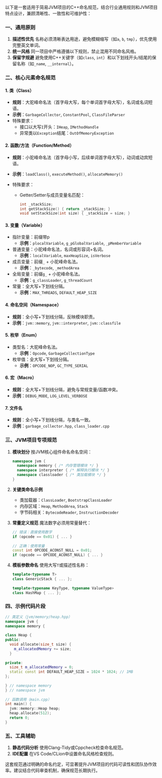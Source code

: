 以下是一套适用于简易JVM项目的C++命名规范，结合行业通用规则和JVM项目特点设计，兼顾清晰性、一致性和可维护性：

### **一、通用原则**

1. **描述性优先**
   名称必须清晰表达用途，避免模糊缩写（如`a`, `b`, `tmp`），优先使用完整英文单词。
2. **统一风格**
   同一项目中严格遵循以下规则，禁止混用不同命名风格。
3. **保留字规避**
   避免使用C++关键字（如`class`, `int`）和以下划线开头/结尾的保留名称（如`_name`, `__internal`）。

### **二、核心元素命名规范**

#### **1. 类（Class）**

- **规则**：大驼峰命名法（首字母大写，每个单词首字母大写），名词或名词短语。
- **示例**：`GarbageCollector`, `ConstantPool`, `ClassFileParser`
- 特殊要求：
  - 接口以大写`I`开头：`IHeap`, `IMethodHandle`
  - 异常类以`Exception`结尾：`OutOfMemoryException`

#### **2. 函数/方法（Function/Method）**

- **规则**：小驼峰命名法（首字母小写，后续单词首字母大写），动词或动宾短语。

- **示例**：`loadClass()`, `executeMethod()`, `allocateMemory()`

- 特殊要求：

  - Getter/Setter与成员变量名匹配：

    ```cpp
    int _stackSize;
    int getStackSize() { return _stackSize; }
    void setStackSize(int size) { _stackSize = size; }
    ```

#### **3. 变量（Variable）**

- 指针变量：前缀带p
  * **示例**：`plocalVariable`, `g_pGlobalVariable`, `_pMemberVariable`
- 普通变量：小驼峰命名法，名词或形容词+名词。
  - **示例**：`localVariable`, `maxHeapSize`, `isVerbose`
- 成员变量：前缀`_` + 小驼峰命名法。
  - **示例**：`_bytecode`, `_methodArea`
- 全局变量：前缀`g_` + 小驼峰命名法。
  - **示例**：`g_classLoader`, `g_threadCount`
- 常量：全大写+下划线分隔。
  - **示例**：`MAX_THREADS`, `DEFAULT_HEAP_SIZE`

#### **4. 命名空间（Namespace）**

- **规则**：全小写+下划线分隔，反映模块职责。
- **示例**：`jvm::memory`, `jvm::interpreter`, `jvm::classfile`

#### **5. 枚举（Enum）**

- 类型名：大驼峰命名法。
  - **示例**：`Opcode`, `GarbageCollectionType`
- 枚举值：全大写+下划线分隔。
  - **示例**：`OPCODE_NOP`, `GC_TYPE_SERIAL`

#### **6. 宏（Macro）**

- **规则**：全大写+下划线分隔，避免与常规变量/函数冲突。
- **示例**：`DEBUG_MODE`, `LOG_LEVEL_VERBOSE`

#### **7. 文件名**

- **规则**：全小写+下划线分隔，与类名一致。
- **示例**：`garbage_collector.hpp`, `class_loader.cpp`

### **三、JVM项目专项规范**

1. **模块划分**
   按JVM核心组件命名命名空间：

   ```cpp
   namespace jvm {
     namespace memory { /* 内存管理模块 */ }
     namespace interpreter { /* 解释执行模块 */ }
     namespace classloader { /* 类加载模块 */ }
   }
   ```

2. **关键类命名示例**

   - 类加载器：`ClassLoader`, `BootstrapClassLoader`
   - 内存区域：`Heap`, `MethodArea`, `Stack`
   - 字节码相关：`BytecodeReader`, `InstructionDecoder`

3. **常量定义规范**
   魔法数字必须用常量替代：

   ```cpp
   // 错误：直接使用数字
   if (opcode == 0x01) { ... }
    
   // 正确：使用常量
   const int OPCODE_ACONST_NULL = 0x01;
   if (opcode == OPCODE_ACONST_NULL) { ... }
   ```

4. **模板参数命名**
   使用大写`T`或描述性名称：

   ```cpp
   template<typename T>
   class GenericStack { ... };
    
   template<typename KeyType, typename ValueType>
   class HashMap { ... };
   ```

### **四、示例代码片段**

```cpp
// 类定义（jvm/memory/heap.hpp）
namespace jvm {
namespace memory {
 
class Heap {
public:
  void allocate(size_t size) {
    m_allocatedMemory += size;
  }
 
private:
  size_t m_allocatedMemory = 0;
  static const int DEFAULT_HEAP_SIZE = 1024 * 1024; // 1MB
};
 
} // namespace memory
} // namespace jvm
 
// 函数调用（main.cpp）
int main() {
  jvm::memory::Heap heap;
  heap.allocate(512);
  return 0;
}
```

### **五、工具辅助**

1. **静态代码分析**
   使用Clang-Tidy或Cppcheck检查命名规范。
2. **IDE配置**
   在VS Code/CLion中设置命名风格检查规则。

这套规范通过明确的命名约定，可显著提升JVM项目的代码可读性和团队协作效率。建议结合代码审查机制，确保规范长期执行。